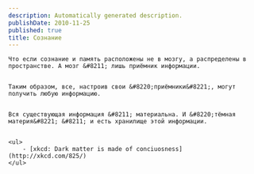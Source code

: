 ```yaml
---
description: Automatically generated description.
publishDate: 2010-11-25
published: true
title: Сознание
---
```


	Что если сознание и память расположены не в мозгу, а распределены в пространстве. А мозг &#8211; лишь приёмник информации.


	Таким образом, все, настроив свои &#8220;приёмники&#8221;, могут получить любую информацию.


	Вся существующая информация &#8211; материальна. И &#8220;тёмная материя&#8221; &#8211; и есть хранилище этой информации.


	<ul>
		- [xkcd: Dark matter is made of conciuosness](http://xkcd.com/825/)
	</ul>